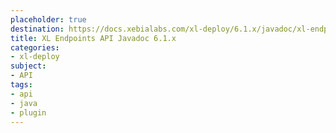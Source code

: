 ```yaml
---
placeholder: true
destination: https://docs.xebialabs.com/xl-deploy/6.1.x/javadoc/xl-endpoints-api/index.html
title: XL Endpoints API Javadoc 6.1.x
categories:
- xl-deploy
subject:
- API
tags:
- api
- java
- plugin
---
```

